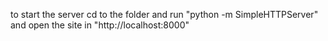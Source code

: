to start the server cd to the folder and run "python -m SimpleHTTPServer" and open the site in "http://localhost:8000"